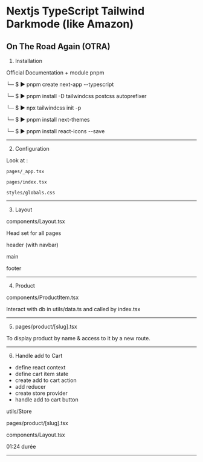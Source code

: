 # Nextjs TypeScript Tailwind Darkmode (like Amazon)

## On The Road Again (OTRA)

1. Installation

Official Documentation + module pnpm

└─ $ ▶ pnpm create next-app --typescript

└─ $ ▶ pnpm install -D tailwindcss postcss autoprefixer

└─ $ ▶ npx tailwindcss init -p

└─ $ ▶ pnpm install next-themes

└─ $ ▶ pnpm install react-icons --save

---

2. Configuration

Look at :

`pages/_app.tsx`

`pages/index.tsx`

`styles/globals.css`

---

3. Layout

components/Layout.tsx

Head set for all pages

header (with navbar)

main

footer

---

4. Product

components/ProductItem.tsx

Interact with db in utils/data.ts and called by index.tsx

---

5. pages/product/[slug].tsx

To display product by name & access to it by a new route.

---

6. Handle add to Cart

- define react context
- define cart item state
- create add to cart action
- add reducer
- create store provider
- handle add to cart button

utils/Store

pages/product/[slug].tsx

components/Layout.tsx

01:24 durée

---